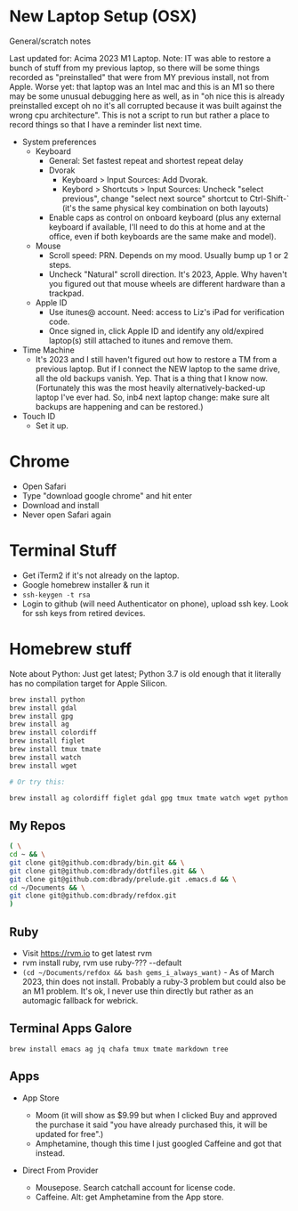 # New Laptop Setup (OSX)

General/scratch notes

Last updated for: Acima 2023 M1 Laptop. Note: IT was able to restore a bunch of
stuff from my previous laptop, so there will be some things recorded as
"preinstalled" that were from MY previous install, not from Apple. Worse yet:
that laptop was an Intel mac and this is an M1 so there may be some unusual
debugging here as well, as in "oh nice this is already preinstalled except oh no
it's all corrupted because it was built against the wrong cpu
architecture". This is not a script to run but rather a place to record things
so that I have a reminder list next time.

* System preferences
  * Keyboard
    * General: Set fastest repeat and shortest repeat delay
    * Dvorak
      * Keyboard > Input Sources: Add Dvorak.
      * Keybord > Shortcuts > Input Sources: Uncheck "select previous", change
        "select next source" shortcut to Ctrl-Shift-` (it's the same physical
        key combination on both layouts)
    * Enable caps as control on onboard keyboard (plus any external keyboard if
      available, I'll need to do this at home and at the office, even if both
      keyboards are the same make and model).
  * Mouse
    * Scroll speed: PRN. Depends on my mood. Usually bump up 1 or 2 steps.
    * Uncheck "Natural" scroll direction. It's 2023, Apple. Why haven't you
      figured out that mouse wheels are different hardware than a trackpad.
  * Apple ID
    * Use itunes@ account. Need: access to Liz's iPad for verification code.
    * Once signed in, click Apple ID and identify any old/expired laptop(s)
      still attached to itunes and remove them.
* Time Machine
  * It's 2023 and I still haven't figured out how to restore a TM from a
    previous laptop. But if I connect the NEW laptop to the same drive, all the
    old backups vanish. Yep. That is a thing that I know now. (Fortunately this
    was the most heavily alternatively-backed-up laptop I've ever had. So, inb4
    next laptop change: make sure alt backups are happening and can be
    restored.)
* Touch ID
  * Set it up.

# Chrome

* Open Safari
* Type "download google chrome" and hit enter
* Download and install
* Never open Safari again

# Terminal Stuff

* Get iTerm2 if it's not already on the laptop.
* Google homebrew installer & run it
* `ssh-keygen -t rsa`
* Login to github (will need Authenticator on phone), upload ssh key. Look for
  ssh keys from retired devices.

# Homebrew stuff

Note about Python: Just get latest; Python 3.7 is old enough that it literally
has no compilation target for Apple Silicon.

```bash
brew install python
brew install gdal
brew install gpg
brew install ag
brew install colordiff
brew install figlet
brew install tmux tmate
brew install watch
brew install wget

# Or try this:

brew install ag colordiff figlet gdal gpg tmux tmate watch wget python
```


## My Repos
```bash
( \
cd ~ && \
git clone git@github.com:dbrady/bin.git && \
git clone git@github.com:dbrady/dotfiles.git && \
git clone git@github.com:dbrady/prelude.git .emacs.d && \
cd ~/Documents && \
git clone git@github.com:dbrady/refdox.git
)
```

## Ruby

* Visit https://rvm.io to get latest rvm
* rvm install ruby, rvm use ruby-??? --default
* `(cd ~/Documents/refdox && bash gems_i_always_want)` - As of March 2023, thin
  does not install. Probably a ruby-3 problem but could also be an M1
  problem. It's ok, I never use thin directly but rather as an automagic
  fallback for webrick.

## Terminal Apps Galore

`brew install emacs ag jq chafa tmux tmate markdown tree`


## Apps

* App Store
  * Moom (it will show as $9.99 but when I clicked Buy and approved the purchase
    it said "you have already purchased this, it will be updated for free".)
  * Amphetamine, though this time I just googled Caffeine and got that instead.

* Direct From Provider
  * Mousepose. Search catchall account for license code.
  * Caffeine. Alt: get Amphetamine from the App store.
